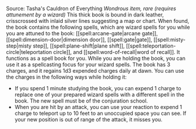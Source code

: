 Source: Tasha's Cauldron of Everything
*Wondrous item, rare (requires attunement by a wizard)*
This thick book is bound in dark leather, crisscrossed with inlaid silver lines suggesting a map or chart. When found, the book contains the following spells, which are wizard spells for you while you are attuned to the book: [[spell:arcane-gate|arcane gate]], [[spell:dimension-door|dimension door]], [[spell:gate|gate]], [[spell:misty-step|misty step]], [[spell:plane-shift|plane shift]], [[spell:teleportation-circle|teleportation circle]], and [[spell:word-of-recall|word of recall]]. It functions as a spell book for you.
While you are holding the book, you can use it as a spellcasting focus for your wizard spells.
The book has 3 charges, and it regains 1d3 expended charges daily at dawn. You can use the charges in the following ways while holding it:
* If you spend 1 minute studying the book, you can expend 1 charge to replace one of your prepared wizard spells with a different spell in the book. The new spell must be of the conjuration school.
* When you are hit by an attack, you can use your reaction to expend 1 charge to teleport up to 10 feet to an unoccupied space you can see. If your new position is out of range of the attack, it misses you.
